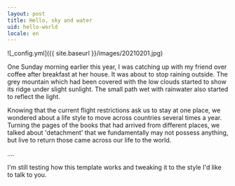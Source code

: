 ```yaml
---
layout: post
title: Hello, sky and water
uid: hello-world
locale: en
---
```


![_config.yml]({{ site.baseurl }}/images/20210201.jpg)

One Sunday morning earlier this year, I was catching up with my friend over coffee after breakfast at her house. It was about to stop raining outside. The grey mountain which had been covered with the low clouds started to show its ridge under slight sunlight. The small path wet with rainwater also started to reflect the light.

Knowing that the current flight restrictions ask us to stay at one place, we wondered about a life style to move across countries several times a year. Turning the pages of the books that had arrived from different places, we talked about 'detachment' that we fundamentally may not possess anything, but live to return those came across our life to the world.




....

I'm still testing how this template works and tweaking it to the style I'd like to talk to you.
